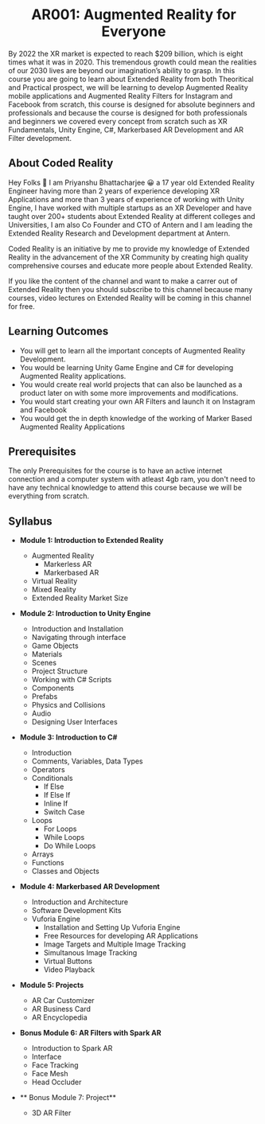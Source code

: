 <h1 align="center">
AR001: Augmented Reality for Everyone
</h1>
By 2022 the XR market is expected to reach $209 billion, which is eight times what it was in 2020. This tremendous growth could mean the realities of our 2030 lives are beyond our imagination’s ability to grasp. In this course you are going to learn about Extended Reality from both Theoritical and Practical prospect, we will be learning to develop Augmented Reality mobile applications and Augmented Reality Filters for Instagram and Facebook from scratch, this course is designed for absolute beginners and professionals and because the course is designed for both professionals and beginners we covered every concept from scratch such as XR Fundamentals, Unity Engine, C#, Markerbased AR Development and AR Filter development.

## About Coded Reality
Hey Folks 👋 I am Priyanshu Bhattacharjee 😀 a 17 year old Extended Reality Engineer having more than 2 years of experience developing XR Applications and more than 3 years of experience of working with Unity Engine, I have worked with multiple startups as an XR Developer and have taught over 200+ students about Extended Reality at different colleges and Universities, I am also Co Founder and CTO of Antern and I am leading the Extended Reality Research and Development department at Antern.

Coded Reality is an initiative by me to provide my knowledge of Extended Reality in the advancement of the XR Community by creating high quality comprehensive courses and educate more people about Extended Reality.

If you like the content of the channel and want to make a carrer out of Extended Reality then you should subscribe to this channel because many courses, video lectures on Extended Reality will be coming in this channel for free.

## Learning Outcomes
* You will get to learn all the important concepts of Augmented Reality Development.
* You would be learning Unity Game Engine and C# for developing Augmented Reality applications.
* You would create real world projects that can also be launched as a product later on with some more improvements and modifications.
* You would start creating your own AR Filters and launch it on Instagram and Facebook
* You would get the in depth knowledge of the working of Marker Based Augmented Reality Applications

## Prerequisites
The only Prerequisites for the course is to have an active internet connection and a computer system with atleast 4gb ram, you don't need to have any technical knowledge to attend this course because we will be everything from scratch.

## Syllabus
* **Module 1: Introduction to Extended Reality**
	* Augmented Reality
		* Markerless AR
		* Markerbased AR
	* Virtual Reality
	* Mixed Reality
	* Extended Reality Market Size

* **Module 2: Introduction to Unity Engine**
	* Introduction and Installation
	* Navigating through interface
	* Game Objects
	* Materials
	* Scenes
	* Project Structure
	* Working with C# Scripts
	* Components
	* Prefabs
	* Physics and Collisions
	* Audio
	* Designing User Interfaces

* **Module 3: Introduction to C#**
	* Introduction
	* Comments, Variables, Data Types
	* Operators
	* Conditionals
		* If Else
		* If Else If
		* Inline If
		* Switch Case
	* Loops
		* For Loops
		* While Loops
		* Do While Loops
	* Arrays
	* Functions
	* Classes and Objects

* **Module 4: Markerbased AR Development**
	* Introduction and Architecture
	* Software Development Kits
	* Vuforia Engine
		* Installation and Setting Up Vuforia Engine
		* Free Resources for developing AR Applications
		* Image Targets and Multiple Image Tracking
		* Simultanous Image Tracking
		* Virtual Buttons
		* Video Playback

* **Module 5: Projects**
	* AR Car Customizer
	* AR Business Card
	* AR Encyclopedia

* **Bonus Module 6: AR Filters with Spark AR**
	* Introduction to Spark AR
	* Interface
	* Face Tracking
	* Face Mesh
	* Head Occluder

* ** Bonus Module 7: Project**
	* 3D AR Filter
